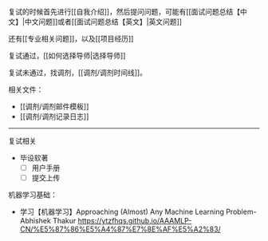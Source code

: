 复试的时候首先进行[[自我介绍]]，然后提问问题，可能有[[面试问题总结【中文】|中文问题]]或者[[面试问题总结【英文】|英文问题]]

还有[[专业相关问题]]，以及[[项目经历]]

复试通过，[[如何选择导师|选择导师]]

复试未通过，找调剂，[[调剂/调剂时间线]]。

相关文件：

- [[调剂/调剂邮件模板]]
- [[调剂/调剂记录日志]]

---

复试相关

- 毕设软著
	- [ ] 用户手册
	- [ ] 提交上传

机器学习基础：

- 学习【机器学习】Approaching (Almost) Any Machine Learning Problem-Abhishek Thakur https://ytzfhqs.github.io/AAAMLP-CN/%E5%87%86%E5%A4%87%E7%8E%AF%E5%A2%83/
